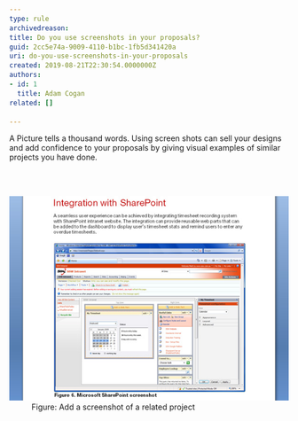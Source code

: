 ```yaml
---
type: rule
archivedreason: 
title: Do you use screenshots in your proposals?
guid: 2cc5e74a-9009-4110-b1bc-1fb5d341420a
uri: do-you-use-screenshots-in-your-proposals
created: 2019-08-21T22:30:54.0000000Z
authors:
- id: 1
  title: Adam Cogan
related: []

---
```



<p class="ssw15-rteElement-P">A Picture tells a thousand words. Using screen shots can sell your designs and add confidence to your proposals by giving visual examples of similar projects you have done.​<br></p>
<br><excerpt class='endintro'></excerpt><br>
<dl class="image"><dt><img src="Proposals_Screeshot.jpg" alt="Proposals_Screeshot.jpg" />​​</dt><dd>Figure: Add a screenshot of a related project​<br></dd></dl>


